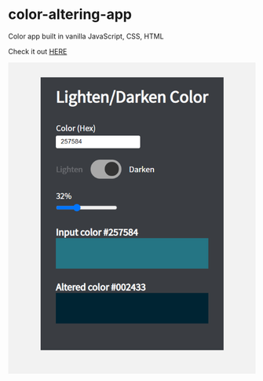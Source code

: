 # color-altering-app
Color app built in vanilla JavaScript, CSS, HTML

Check it out [HERE](https://unruffled-visvesvaraya-8826e3.netlify.app/)

![color-altering-app screenshot](https://github.com/annayeva/color-altering-app/blob/main/colorAppScreen.PNG?raw=true)
